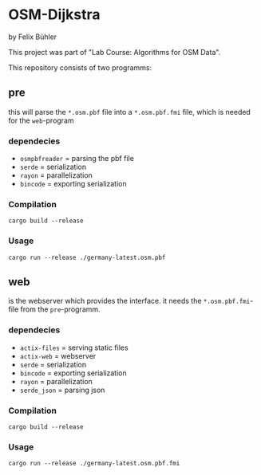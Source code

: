 # OSM-Dijkstra
by Felix Bühler

This project was part of "Lab Course: Algorithms for OSM Data".

This repository consists of two programms:

## pre

this will parse the `*.osm.pbf` file into a `*.osm.pbf.fmi` file, which is needed for the `web`-program

### dependecies

- `osmpbfreader` = parsing the pbf file
- `serde` = serialization
- `rayon` = parallelization
- `bincode` = exporting serialization

### Compilation
`cargo build --release`

### Usage
`cargo run --release ./germany-latest.osm.pbf`

## web

is the webserver which provides the interface. it needs the `*.osm.pbf.fmi`-file from the `pre`-programm.

### dependecies

- `actix-files` = serving static files
- `actix-web` = webserver
- `serde` = serialization
- `bincode` = exporting serialization
- `rayon` = parallelization
- `serde_json` = parsing json

### Compilation

`cargo build --release`

### Usage

`cargo run --release ./germany-latest.osm.pbf.fmi`
